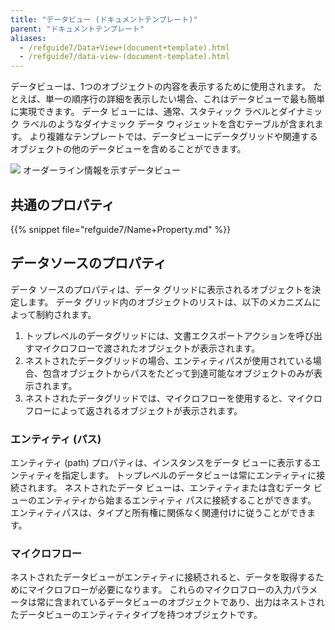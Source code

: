 ```yaml
---
title: "データビュー (ドキュメントテンプレート)"
parent: "ドキュメントテンプレート"
aliases:
  - /refguide7/Data+View+(document+template).html
  - /refguide7/data-view-(document-template).html
---
```



データビューは、1つのオブジェクトの内容を表示するために使用されます。 たとえば、単一の順序行の詳細を表示したい場合、これはデータビューで最も簡単に実現できます。 データ ビューには、通常、スタティック ラベルとダイナミック ラベルのようなダイナミック データ ウィジェットを含むテーブルが含まれます。 より複雑なテンプレートでは、データビューにデータグリッドや関連するオブジェクトの他のデータビューを含めることができます。

![](attachments/819203/918139.png) オーダーライン情報を示すデータビュー

## 共通のプロパティ

{{% snippet file="refguide7/Name+Property.md" %}}

## データソースのプロパティ

データ ソースのプロパティは、データ グリッドに表示されるオブジェクトを決定します。 データ グリッド内のオブジェクトのリストは、以下のメカニズムによって制約されます。

1.  トップレベルのデータグリッドには、文書エクスポートアクションを呼び出すマイクロフローで渡されたオブジェクトが表示されます。
2.  ネストされたデータグリッドの場合、エンティティパスが使用されている場合、包含オブジェクトからパスをたどって到達可能なオブジェクトのみが表示されます。
3.  ネストされたデータグリッドでは、マイクロフローを使用すると、マイクロフローによって返されるオブジェクトが表示されます。

### エンティティ (パス)

エンティティ (path) プロパティは、インスタンスをデータ ビューに表示するエンティティを指定します。 トップレベルのデータビューは常にエンティティに接続されます。 ネストされたデータ ビューは、エンティティまたは含むデータ ビューのエンティティから始まるエンティティ パスに接続することができます。 エンティティパスは、タイプと所有権に関係なく関連付けに従うことができます。

### マイクロフロー

ネストされたデータビューがエンティティに接続されると、データを取得するためにマイクロフローが必要になります。 これらのマイクロフローの入力パラメータは常に含まれているデータビューのオブジェクトであり、出力はネストされたデータビューのエンティティタイプを持つオブジェクトです。
